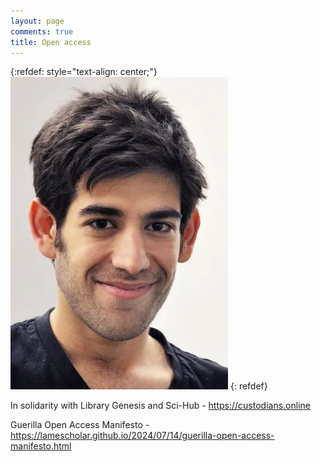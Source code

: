 ```yaml
---
layout: page
comments: true
title: Open access
---
```


{:refdef: style="text-align: center;"}
![Aaron](/images/aaron.webp)
{: refdef}
<br>

In solidarity with Library Genesis and Sci-Hub - <https://custodians.online>

Guerilla Open Access Manifesto - <https://lamescholar.github.io/2024/07/14/guerilla-open-access-manifesto.html>